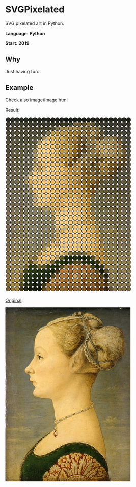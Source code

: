 # SVGPixelated
SVG pixelated art in Python.

**Language: Python**

**Start: 2019**

## Why
Just having fun.

## Example

Check also image/image.html

Result:

![result](/images/image_res.png)

[Original](https://en.wikipedia.org/wiki/Portrait_of_a_Young_Woman_(Pollaiolo)):

![original](/images/image.png)